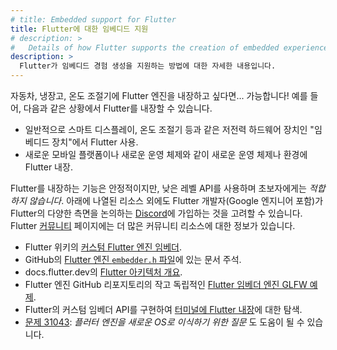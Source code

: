 ```yaml
---
# title: Embedded support for Flutter
title: Flutter에 대한 임베디드 지원
# description: >
#   Details of how Flutter supports the creation of embedded experiences.
description: >
  Flutter가 임베디드 경험 생성을 지원하는 방법에 대한 자세한 내용입니다.
---
```


자동차, 냉장고, 온도 조절기에 Flutter 엔진을 내장하고 싶다면... 가능합니다! 
예를 들어, 다음과 같은 상황에서 Flutter를 내장할 수 있습니다.

* 일반적으로 스마트 디스플레이, 온도 조절기 등과 같은 저전력 하드웨어 장치인 "임베디드 장치"에서 Flutter 사용.
* 새로운 모바일 플랫폼이나 새로운 운영 체제와 같이 새로운 운영 체제나 환경에 Flutter 내장.

Flutter를 내장하는 기능은 안정적이지만, 낮은 레벨 API를 사용하며 초보자에게는 _적합하지 않습니다_. 
아래에 나열된 리소스 외에도 Flutter 개발자(Google 엔지니어 포함)가 
Flutter의 다양한 측면을 논의하는 [Discord][]에 가입하는 것을 고려할 수 있습니다. 
Flutter [커뮤니티][community] 페이지에는 더 많은 커뮤니티 리소스에 대한 정보가 있습니다.

* Flutter 위키의 [커스텀 Flutter 엔진 임베더][Custom Flutter Engine Embedders].
* GitHub의 [Flutter 엔진 `embedder.h` 파일][Flutter engine `embedder.h` file]에 있는 문서 주석.
* docs.flutter.dev의 [Flutter 아키텍처 개요][Flutter architectural overview].
* Flutter 엔진 GitHub 리포지토리의 작고 독립적인 [Flutter 임베더 엔진 GLFW 예제][Flutter Embedder Engine GLFW example].
* Flutter의 커스텀 임베더 API를 구현하여 [터미널에 Flutter 내장][embedding Flutter in a terminal]에 대한 탐색.
* [문제 31043][Issue 31043]: _플러터 엔진을 새로운 OS로 이식하기 위한 질문_ 도 도움이 될 수 있습니다.

[community]: {{site.main-url}}/community
[Discord]: https://discord.com/invite/N7Yshp4
[Custom Flutter Engine Embedders]: {{site.repo.engine}}/blob/main/docs/Custom-Flutter-Engine-Embedders.md
[Flutter architectural overview]: /resources/architectural-overview
[Flutter engine `embedder.h` file]: {{site.repo.engine}}/blob/main/shell/platform/embedder/embedder.h
[Flutter Embedder Engine GLFW example]: {{site.repo.engine}}/tree/main/examples/glfw#flutter-embedder-engine-glfw-example
[embedding Flutter in a terminal]: https://github.com/jiahaog/flt
[Issue 31043]: {{site.repo.flutter}}/issues/31043


